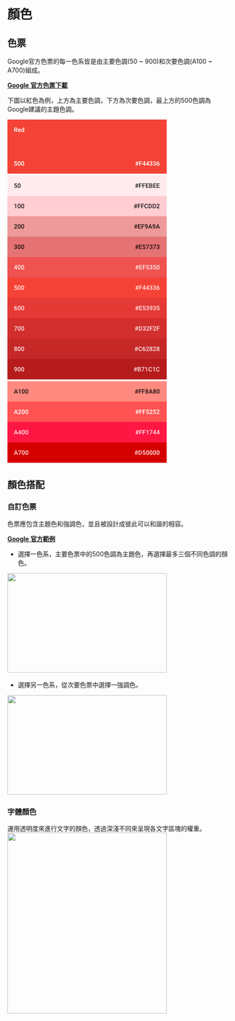 # 顏色

## 色票
Google官方色票的每一色系皆是由主要色調(50 ~ 900)和次要色調(A100 ~ A700)組成。

[**Google 官方色票下載**](http://material-design.storage.googleapis.com/publish/material_v_4/material_ext_publish/0B0J8hsRkk91LSGx6b0w3WWpMQ1k/color_swatches.zip)

下圖以紅色為例，上方為主要色調，下方為次要色調，最上方的500色調為Google建議的主題色調。

<img src="../../../assets/color_plate_red.png" height="775" width="360">

## 顏色搭配
### 自訂色票
色票應包含主題色和強調色，並且被設計成彼此可以和諧的相容。

[**Google 官方範例**](http://developer.android.com/training/material/theme.html#ColorPalette)

* 選擇一色系，主要色票中的500色調為主題色，再選擇最多三個不同色調的顏色。
<img src="http://material-design.storage.googleapis.com/publish/material_v_4/material_ext_publish/0Bx4BSt6jniD7eDg3bGdRcy12Mm8/style_color_uiapplication_palette1.png" height="224" width="360">

* 選擇另一色系，從次要色票中選擇一強調色。<br>
<img src="http://material-design.storage.googleapis.com/publish/material_v_4/material_ext_publish/0Bx4BSt6jniD7NUJzYWNoVGp2SGc/style_color_uiapplication_palette2.png" height="224" width="360">

### 字體顏色
運用透明度來進行文字的顏色，透過深淺不同來呈現各文字區塊的權重。
<img src="http://material-design.storage.googleapis.com/publish/material_v_4/material_ext_publish/0Bzhp5Z4wHba3Z21kckdVNjFiN2c/style_color_uiapplication_alpha1.png" height="408" width="360">


